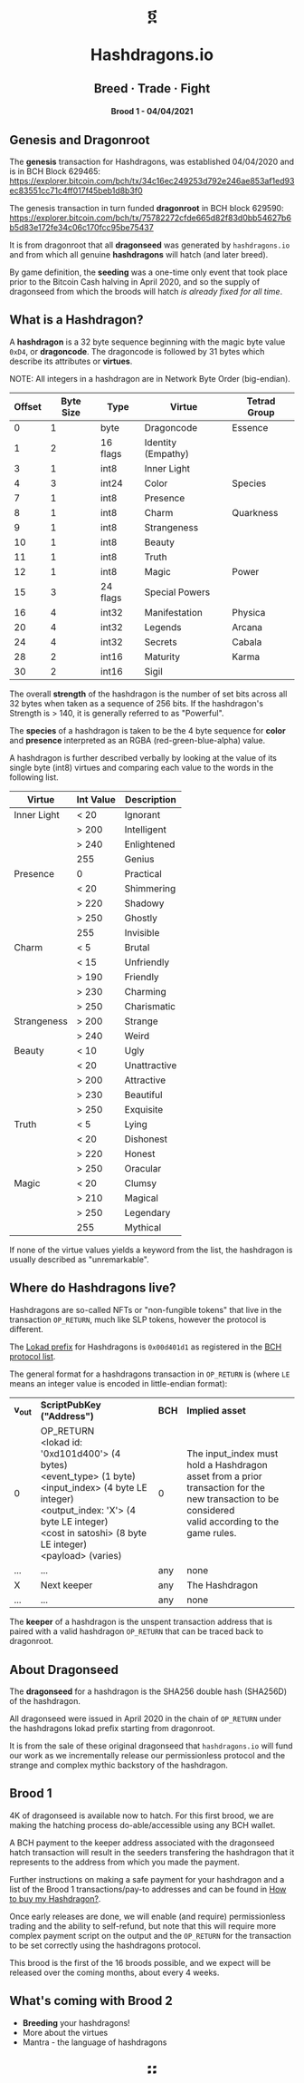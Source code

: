 # <div align="center">&#x136c;</div><br/><div align="center">Hashdragons.io</div>
## <div align="center">Breed &#xb7; Trade &#xb7; Fight</div>
#### <div align="center">Brood 1 - 04/04/2021</div>

## Genesis and Dragonroot

The __genesis__ transaction for Hashdragons, was established 04/04/2020 and is in BCH Block 629465:
https://explorer.bitcoin.com/bch/tx/34c16ec249253d792e246ae853af1ed93ec83551cc71c4ff017f45beb1d8b3f0

The genesis transaction in turn funded __dragonroot__ in BCH block 629590:
https://explorer.bitcoin.com/bch/tx/75782272cfde665d82f83d0bb54627b6b5d83e172fe34c06c170fcc95be75437

It is from dragonroot that all __dragonseed__ was generated by `hashdragons.io` and from which all genuine __hashdragons__ will hatch (and later breed).

By game definition, the __seeding__ was a one-time only event that took place prior to the Bitcoin Cash halving in April 2020, and so the supply of dragonseed from which the broods will hatch _is already fixed for all time_.

## What is a Hashdragon?
A __hashdragon__ is a 32 byte sequence beginning with the magic byte value `0xD4`, or __dragoncode__. The dragoncode is followed by 31 bytes which describe its attributes or __virtues__.

NOTE: All integers in a hashdragon are in Network Byte Order (big-endian).

<!--svg xmlns="http://www.w3.org/2000/svg" viewBox="0 0 850 120" width="800">
	<g transform="translate(25,25)">
			<path fill="#fff" stroke="#000" stroke-width="1" d="M0,0 L800,0 800,50 0,50 Z"/>
			<text x="4" y="32" font-size="14pt">0xD4</text>
			<path fill="none" stroke="#000" stroke-width="1" d="M50,0 L50,50"/>
			<text x="320" y="32" font-size="16pt">Virtues (31 bytes)</text>
	</g>
</svg-->


<!--
<svg xmlns="http://www.w3.org/2000/svg" viewBox="0 0 850 100" width="800">
	<g transform="translate(25,25)">
			<path fill="#fff" stroke="#000" stroke-width="1" d="M0,0 L800,0 800,50 0,50 Z"/>
			<text x="35" y="20" font-size="11pt">0-3</text>
			<text x="20" y="38" font-size="11pt">Essence</text>
			<path fill="none" stroke="#000" stroke-width="1" d="M100,0 L100,50"/>
			<text x="137" y="20" font-size="11pt">4-7</text>
			<text x="124" y="38" font-size="11pt">Species</text>
			<path fill="none" stroke="#000" stroke-width="1" d="M200,0 L200,50"/>
			<text x="234" y="20" font-size="11pt">8-11</text>
			<text x="212" y="38" font-size="11pt">Quarkness</text>
			<path fill="none" stroke="#000" stroke-width="1" d="M300,0 L300,50"/>
			<text x="330" y="20" font-size="11pt">12-15</text>
			<text x="328" y="38" font-size="11pt">Power</text>
			<path fill="none" stroke="#000" stroke-width="1" d="M400,0 L400,50"/>
			<text x="430" y="20" font-size="11pt">16-19</text>
			<text x="422" y="38" font-size="11pt">Physica</text>
			<path fill="none" stroke="#000" stroke-width="1" d="M500,0 L500,50"/>
			<text x="526" y="20" font-size="11pt">20-23</text>
			<text x="523" y="38" font-size="11pt">Arcana</text>
			<path fill="none" stroke="#000" stroke-width="1" d="M600,0 L600,50"/>
			<text x="627" y="20" font-size="11pt">24-27</text>
			<text x="625" y="38" font-size="11pt">Cabala</text>
			<path fill="none" stroke="#000" stroke-width="1" d="M700,0 L700,50"/>
			<text x="728" y="20" font-size="11pt">28-31</text>
			<text x="726" y="38" font-size="11pt">Karma</text>
	</g>
</svg>
-->

|Offset|Byte Size|Type|Virtue|Tetrad Group|
|-|-|-|-|-|
0|1|byte|Dragoncode|Essence
1|2|16 flags|Identity (Empathy)
3|1|int8|Inner Light
4|3|int24|Color|Species
7|1|int8|Presence									
8|1|int8|Charm|Quarkness
9|1|int8|Strangeness
10|1|int8|Beauty
11|1|int8|Truth
12|1|int8|Magic|Power
15|3|24 flags|Special Powers
16|4|int32|Manifestation|Physica
20|4|int32|Legends|Arcana
24|4|int32|Secrets|Cabala
28|2|int16|Maturity|Karma
30|2|int16|Sigil

The overall __strength__ of the hashdragon is the number of set bits across all 32 bytes when taken as a sequence of 256 bits. If the hashdragon's Strength is &gt; 140, it is generally referred to as "Powerful".

The __species__ of a hashdragon is taken to be the 4 byte sequence for __color__ and __presence__ interpreted as an RGBA (red-green-blue-alpha) value.

A hashdragon is further described verbally by looking at the value of its single byte (int8) virtues and comparing each value to the words in the following list.

|Virtue|Int Value|Description|
|-|-|-|
Inner Light|&lt; 20|Ignorant
&nbsp;|&gt; 200|Intelligent
&nbsp;|&gt; 240|Enlightened
&nbsp;|255|Genius
Presence|0|Practical
&nbsp;|&lt; 20|Shimmering
&nbsp;|&gt; 220|Shadowy
&nbsp;|&gt; 250|Ghostly
&nbsp;|255|Invisible
Charm|&lt; 5|Brutal
&nbsp;|&lt; 15|Unfriendly
&nbsp;|&gt; 190|Friendly
&nbsp;|&gt; 230|Charming
&nbsp;|&gt; 250|Charismatic
Strangeness|&gt; 200|Strange
&nbsp;|&gt; 240|Weird
Beauty|&lt; 10|Ugly
&nbsp;|&lt; 20|Unattractive
&nbsp;|&gt; 200|Attractive
&nbsp;|&gt; 230|Beautiful
&nbsp;|&gt; 250|Exquisite
Truth|&lt; 5|Lying
&nbsp;|&lt; 20|Dishonest
&nbsp;|&gt; 220|Honest
&nbsp;|&gt; 250|Oracular
Magic|&lt; 20|Clumsy
&nbsp;|&gt; 210|Magical
&nbsp;|&gt; 250|Legendary
&nbsp;|255|Mythical

If none of the virtue values yields a keyword from the list, the hashdragon is usually described as "unremarkable".

## Where do Hashdragons live?
Hashdragons are so-called NFTs or "non-fungible tokens" that live in the transaction `OP_RETURN`, much like SLP tokens, however the protocol is different.

The [Lokad prefix](https://upgradespecs.bitcoincashnode.org/op_return-prefix-guideline/) for Hashdragons is `0x00d401d1` as registered in the [BCH protocol list](https://github.com/bitcoincashorg/bitcoincash.org/blob/master/etc/protocols.csv).

The general format for a hashdragons transaction in `OP_RETURN` is (where `LE` means an integer value is encoded in little-endian format):
<table>
  <tr>
    <td><b>v<sub>out</sub></b></td>
    <td><b>ScriptPubKey ("Address")</b></td>
    <td><b>BCH</b></td>
    <td><b>Implied asset</b></td>
  </tr>
  <tr>
    <td>0</td>
    <td>OP_RETURN<BR>
&lt;lokad id: '0xd101d400'&gt; (4 bytes)<br/>
&lt;event_type&gt; (1 byte)<br/>
&lt;input_index&gt; (4 byte LE integer)<br/>
&lt;output_index: 'X'&gt; (4 byte LE integer)<br/>
&lt;cost in satoshi&gt; (8 byte LE integer)<br/>
&lt;payload&gt; (varies)<br/>
  <td>0</td>
  <td>
  The input_index must hold a Hashdragon<br/> asset from a prior transaction for the <br/>new transaction to be considered<br/> valid according to the game rules.</td>
  </tr>
  <tr>
    <td>...</td>
    <td>...</td>
    <td>any</td>
    <td>none</td>
  </tr>
  <tr>
    <td>X</td>
    <td>Next keeper</td>
    <td>any</td>
    <td>The Hashdragon</td>
  </tr>
  <tr>
    <td>...</td>
    <td>...</td>
    <td>any</td>
    <td>none</td>
  </tr>
  <tr>
 </table>

The __keeper__ of a hashdragon is the unspent transaction address that is paired with a valid hashdragon `OP_RETURN` that can be traced back to dragonroot.

## About Dragonseed
The __dragonseed__ for a hashdragon is the SHA256 double hash (SHA256D) of the hashdragon.

All dragonseed were issued in April 2020 in the chain of `OP_RETURN` under the hashdragons lokad prefix starting from dragonroot.

It is from the sale of these original dragonseed that `hashdragons.io` will fund our work as we incrementally release our permissionless protocol and the strange and complex mythic backstory of the hashdragon.

## Brood 1
4K of dragonseed is available now to hatch. For this first brood, we are making the hatching process do-able/accessible using any BCH wallet.

A BCH payment to the keeper address associated with the dragonseed hatch transaction will result in the seeders transfering the hashdragon that it represents to the address from which you made the payment.

Further instructions on making a safe payment for your hashdragon and a list of the Brood 1 transactions/pay-to addresses and can be found in [How to buy my Hashdragon?](./brood1.md).

Once early releases are done, we will enable (and require) permissionless trading and the ability to self-refund, but note that this will require more complex payment script on the output and the `OP_RETURN` for the transaction to be set correctly using the hashdragons protocol.

This brood is the first of the 16 broods possible, and we expect will be released over the coming months, about every 4 weeks.

## What's coming with Brood 2
- __Breeding__ your hashdragons!
- More about the virtues
- Mantra - the language of hashdragons

<div align="center" style="font-size:30pt;">&#x1362;</div>

